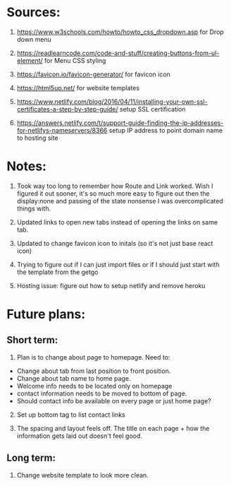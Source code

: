# Sources:
1. https://www.w3schools.com/howto/howto_css_dropdown.asp for Drop down menu
1. https://readlearncode.com/code-and-stuff/creating-buttons-from-ul-element/ for Menu CSS styling
2. https://favicon.io/favicon-generator/ for favicon icon
3. https://html5up.net/ for website templates

4. https://www.netlify.com/blog/2016/04/11/installing-your-own-ssl-certificates-a-step-by-step-guide/ setup SSL certification 
5. https://answers.netlify.com/t/support-guide-finding-the-ip-addresses-for-netlifys-nameservers/8366 setup IP address to point domain name to hosting site
# Notes:
1. Took way too long to remember how Route and Link worked. Wish I figured it out sooner, it's so much more easy to figure out then the display:none and passing of the state nonsense I was overcomplicated things with.
2. Updated links to open new tabs instead of opening the links on same tab.
3. Updated to change favicon icon to initals (so it's not just base react icon)
4. Trying to figure out if I can just import files or if I should just start with the template from the getgo

5. Hosting issue: figure out how to setup netlify and remove heroku

<!-- are there any thing that i should add to portfolio besides just the custom domain thing? -->


# Future plans:
## Short term:
1. Plan is to change about page to homepage.
Need to: 
* Change about tab from last position to front position.
* Change about tab name to home page.
* Welcome info needs to be located only on homepage
* contact information needs to be moved to bottom of page.
* Should contact info be available on every page or just home page?

2. Set up bottom tag to list contact links

3. The spacing and layout feels off. The title on each page + how the information gets laid out doesn't feel good. 

## Long term:
1. Change website template to look more clean.
